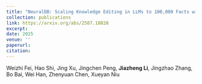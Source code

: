 ```yaml
---
title: "NeuralDB: Scaling Knowledge Editing in LLMs to 100,000 Facts with Neural KV Database"
collection: publications
link: https://arxiv.org/abs/2507.18028
excerpt: 
date: 2025
venue: ''
paperurl: 
citation: 
---
```

Weizhi Fei, Hao Shi, Jing Xu, Jingchen Peng, **Jiazheng Li**, Jingzhao Zhang, Bo Bai, Wei Han, Zhenyuan Chen, Xueyan Niu
